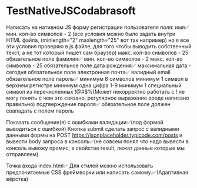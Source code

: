 # TestNativeJSCodabrasoft
Написать на нативном JS форму регистрации пользователя
поля:
  имя✅
    мин. кол-во символов - 2 (все условия можно было задать внутри HTML файла, (minlength="2" maxlength="25" вот так например) но я все эти условия проверяю в js файле, для того чтобы выводить собственный текст, а не тот который пишет сам браузер)
    макс. кол-во символов - 25
    обязательное поле
  фамилия✅
    мин. кол-во символов - 2
    макс. кол-во символов - 25
    обязательное поле
  дата рождения✅
    максимальная дата - сегодня
    обязательное поле
  электронная почта✅
    валидный email
    обязательное поле
  пароль✅
    минимум 8 символов
    минимум 1 символ в верхнем регистре
    минимум одна цифра 1-9
    минимум 1 специальный символ из перечисленных !@#$%(Может некорректно работать с ! не могу понять с чем это связано, регулярное выражение вроде написано правильно)
  подтверждение пароля✅
    обязательное поле
    должен совпадать с полем пароль

Показать сообщение(я) с ошибками валидации✅(под формой выводиться с ошибкой)
Кнопка submit
сделать запрос с валидными данными формы на POST
https://jsonplaceholder.typicode.com/posts и вывести body запроса в консоль✅(не совсем понял что надо вывести в консоль вывожу промис, в свойстве result, лежат данные которые мы отправляем)

Точка входа index.html✅
Для стилей можно использовать предпочитаемые CSS фреймворки или написать самому.✅(Адаптивная вёрстка)
